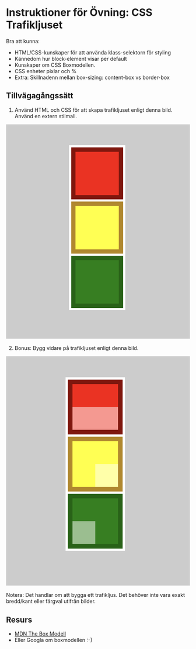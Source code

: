 # Instruktioner för Övning: CSS Trafikljuset

Bra att kunna:
  - HTML/CSS-kunskaper för att använda klass-selektorn för styling
  - Kännedom hur block-element visar per default
  - Kunskaper om CSS Boxmodellen. 
  - CSS enheter pixlar och %
  - Extra: Skillnadenn mellan box-sizing: content-box vs border-box

## Tillvägagångssätt

1. Använd HTML och CSS för att skapa trafikljuset enligt denna bild. Använd en extern stilmall.

![This is an image](https://github.com/chasacademy-sandra-larsson/css-basic--traffic-light/blob/main/CSS-trafficlight.png)

2. Bonus: Bygg vidare på trafikljuset enligt denna bild.

![This is an image](https://github.com/chasacademy-sandra-larsson/css-basic--traffic-light/blob/main/CSS-trafficlight-bonus.png)

Notera: Det handlar om att bygga ett trafikljus. Det behöver inte vara exakt bredd/kant eller färgval utifrån bilder.

## Resurs
- [MDN The Box Modell](https://developer.mozilla.org/en-US/docs/Learn/CSS/Building_blocks/The_box_model)
- Eller Googla om boxmodellen :-)



